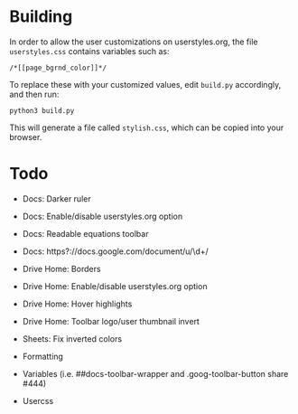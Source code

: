 # Building

In order to allow the user customizations on userstyles.org, the file `userstyles.css` contains variables such as:

    /*[[page_bgrnd_color]]*/

To replace these with your customized values, edit `build.py` accordingly, and then run:

    python3 build.py

This will generate a file called `stylish.css`, which can be copied into your browser.

# Todo

 - Docs: Darker ruler
 - Docs: Enable/disable userstyles.org option
 - Docs: Readable equations toolbar
 - Docs: https?://docs.google.com/document/u/\d+/
 - Drive Home: Borders
 - Drive Home: Enable/disable userstyles.org option
 - Drive Home: Hover highlights
 - Drive Home: Toolbar logo/user thumbnail invert
 - Sheets: Fix inverted colors

 - Formatting
 - Variables (i.e. ##docs-toolbar-wrapper and .goog-toolbar-button share #444)
 - Usercss


